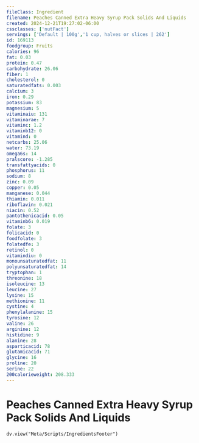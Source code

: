 ```yaml
---
fileClass: Ingredient
filename: Peaches Canned Extra Heavy Syrup Pack Solids And Liquids
created: 2024-12-21T19:27:02-06:00
cssclasses: ['nutFact']
servings: ['Default | 100g','1 cup, halves or slices | 262']
id: 169113
foodgroup: Fruits
calories: 96
fat: 0.03
protein: 0.47
carbohydrate: 26.06
fiber: 1
cholesterol: 0
saturatedfats: 0.003
calcium: 3
iron: 0.29
potassium: 83
magnesium: 5
vitaminaiu: 131
vitaminarae: 7
vitaminc: 1.2
vitaminb12: 0
vitamind: 0
netcarbs: 25.06
water: 73.19
omega6s: 14
pralscore: -1.285
transfattyacids: 0
phosphorus: 11
sodium: 8
zinc: 0.09
copper: 0.05
manganese: 0.044
thiamin: 0.011
riboflavin: 0.021
niacin: 0.52
pantothenicacid: 0.05
vitaminb6: 0.019
folate: 3
folicacid: 0
foodfolate: 3
folatedfe: 3
retinol: 0
vitamindiu: 0
monounsaturatedfat: 11
polyunsaturatedfat: 14
tryptophan: 1
threonine: 18
isoleucine: 13
leucine: 27
lysine: 15
methionine: 11
cystine: 4
phenylalanine: 15
tyrosine: 12
valine: 26
arginine: 12
histidine: 9
alanine: 28
asparticacid: 78
glutamicacid: 71
glycine: 16
proline: 20
serine: 22
200calorieweight: 208.333
---
```


# Peaches Canned Extra Heavy Syrup Pack Solids And Liquids

```dataviewjs
dv.view("Meta/Scripts/IngredientsFooter")
```
